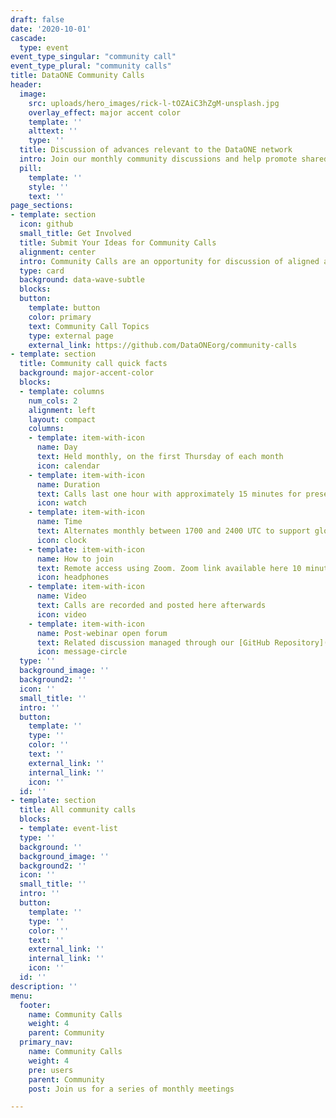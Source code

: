 ```yaml
---
draft: false
date: '2020-10-01'
cascade:
  type: event
event_type_singular: "community call"
event_type_plural: "community calls"
title: DataONE Community Calls
header:
  image:
    src: uploads/hero_images/rick-l-tOZAiC3hZgM-unsplash.jpg
    overlay_effect: major accent color
    template: ''
    alttext: ''
    type: ''
  title: Discussion of advances relevant to the DataONE network
  intro: Join our monthly community discussions and help promote shared approaches to research data management leveraging DataONE infrastructure. Topics focus on issues that are central to data preservation and reuse for repositories, researchers, and others engaged in research data management. 
  pill:
    template: ''
    style: ''
    text: ''
page_sections:
- template: section
  icon: github
  small_title: Get Involved
  title: Submit Your Ideas for Community Calls
  alignment: center
  intro: Community Calls are an opportunity for discussion of aligned activities  and development of shared approaches to research infrastructure. Follow the link below to suggest topics, comment on current suggestions and help prioritize the order of community calls  via our GitHub repository.
  type: card
  background: data-wave-subtle
  blocks:
  button:
    template: button
    color: primary
    text: Community Call Topics
    type: external page
    external_link: https://github.com/DataONEorg/community-calls
- template: section
  title: Community call quick facts
  background: major-accent-color
  blocks:
  - template: columns
    num_cols: 2
    alignment: left
    layout: compact
    columns:
    - template: item-with-icon
      name: Day
      text: Held monthly, on the first Thursday of each month
      icon: calendar
    - template: item-with-icon
      name: Duration
      text: Calls last one hour with approximately 15 minutes for presentation and 45 minutes for discussion
      icon: watch
    - template: item-with-icon
      name: Time
      text: Alternates monthly between 1700 and 2400 UTC to support global engagement. Check your time zone [here](https://www.thetimezoneconverter.com)
      icon: clock
    - template: item-with-icon
      name: How to join
      text: Remote access using Zoom. Zoom link available here 10 minutes before the call starts
      icon: headphones
    - template: item-with-icon
      name: Video
      text: Calls are recorded and posted here afterwards
      icon: video
    - template: item-with-icon
      name: Post-webinar open forum
      text: Related discussion managed through our [GitHub Repository](https://github.com/DataONEorg/community-calls)
      icon: message-circle
  type: ''
  background_image: ''
  background2: ''
  icon: ''
  small_title: ''
  intro: ''
  button:
    template: ''
    type: ''
    color: ''
    text: ''
    external_link: ''
    internal_link: ''
    icon: ''
  id: ''
- template: section
  title: All community calls
  blocks:
  - template: event-list
  type: ''
  background: ''
  background_image: ''
  background2: ''
  icon: ''
  small_title: ''
  intro: ''
  button:
    template: ''
    type: ''
    color: ''
    text: ''
    external_link: ''
    internal_link: ''
    icon: ''
  id: ''
description: ''
menu:
  footer:
    name: Community Calls
    weight: 4
    parent: Community
  primary_nav:
    name: Community Calls
    weight: 4
    pre: users
    parent: Community
    post: Join us for a series of monthly meetings

---
```

